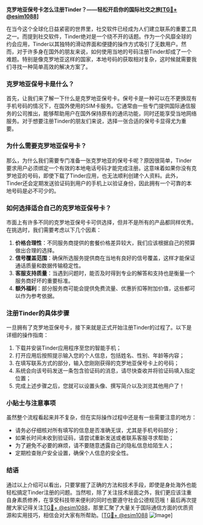 **克罗地亚保号卡怎么注册Tinder？——轻松开启你的国际社交之旅[[TG💪+ @esim1088](https://t.me/s/esim1088)]**

在当今这个全球化日益紧密的世界里，社交软件已经成为人们建立联系的重要工具之一。而提到社交软件，Tinder绝对是一个绕不开的话题。作为一个风靡全球的约会应用，Tinder以其独特的滑动界面和便捷的操作方式吸引了无数用户。然而，对于许多身在国外的朋友来说，如何使用当地的号码注册Tinder却成了一个难题。特别是像克罗地亚这样的国家，本地号码的获取相对复杂，这时候就需要我们寻找一种简单高效的解决方案了。

### 克罗地亚保号卡是什么？

首先，让我们来了解一下什么是克罗地亚保号卡。保号卡是一种可以在不更换现有手机号码的情况下，在国外使用的SIM卡服务。它通常由一些专门提供国际通信服务的公司推出，能够帮助用户在国外保持原有的通讯功能，同时还能享受当地网络服务。对于想要注册Tinder的朋友们来说，选择一张合适的保号卡显得尤为重要。

### 为什么需要克罗地亚保号卡？

那么，为什么我们需要专门准备一张克罗地亚的保号卡呢？原因很简单，Tinder要求用户必须绑定一个有效的本地电话号码才能完成注册。这意味着如果你没有克罗地亚的号码，即使下载了Tinder应用，也无法顺利创建个人资料。此外，Tinder还会定期发送验证码到用户的手机上以验证身份，因此拥有一个可靠的本地号码是必不可少的。

### 如何选择适合自己的克罗地亚保号卡？

市面上有许多不同的克罗地亚保号卡可供选择，但并不是所有的产品都同样优秀。在挑选时，我们需要考虑以下几个因素：

1. **价格合理性**：不同服务商提供的套餐价格差异较大，我们应该根据自己的预算做出合理的选择。
2. **信号覆盖范围**：确保所选服务提供商在当地有良好的信号覆盖，这样才能保证通话质量和数据传输稳定性。
3. **客服支持质量**：当遇到问题时，能否及时得到专业的解答和支持也是衡量一个服务商好坏的重要标准。
4. **额外福利**：部分服务商可能会提供免费流量、优惠折扣等附加价值，这些都可以作为参考依据。

### 注册Tinder的具体步骤

一旦拥有了克罗地亚保号卡，接下来就是正式开始注册Tinder的过程了。以下是详细的操作指南：

1. 下载并安装Tinder应用程序至您的智能手机；
2. 打开应用后按照提示输入您的个人信息，包括姓名、性别、年龄等内容；
3. 在填写联系方式的部分，输入您刚刚获得的克罗地亚保号卡上的号码；
4. 系统会向该号码发送一条包含验证码的消息，请尽快查收并将验证码填入指定位置；
5. 完成上述步骤之后，您就可以设置头像、撰写简介以及浏览其他用户了！

### 小贴士与注意事项

虽然整个流程看起来并不复杂，但在实际操作过程中还是有一些需要注意的地方：

- 请务必仔细核对所有填写的信息是否准确无误，尤其是手机号码部分；
- 如果长时间未收到验证码，请尝试重新发送或者联系客服寻求帮助；
- 为了避免不必要的麻烦，请不要随意透露自己的隐私信息给陌生人；
- 定期检查账户安全设置，确保个人信息的安全性。

### 结语

通过以上介绍可以看出，只要掌握了正确的方法和技术手段，即使是身处海外也能轻松搞定Tinder注册的问题。当然啦，除了关注技术层面之外，我们更应该注重自身素质修养，在享受科技带来便利的同时也要遵守社会公德规范哦！最后再次提醒大家记得关注[TG💪+ @esim1088](https://t.me/s/esim1088)，那里汇聚了大量关于国际通信方面的优质资源和实用技巧，相信会对大家有所帮助。[[TG💪+ @esim1088](https://t.me/s/esim1088) ![Image](https://i.postimg.cc/4NQfJmqS/Snipaste-2025-05-13-00-14-12.png)]